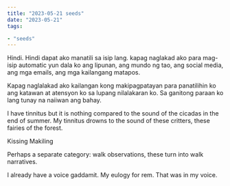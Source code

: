 ```yaml
---
title: "2023-05-21 seeds"
date: "2023-05-21"
tags:

- "seeds"
---
```


Hindi. Hindi dapat ako manatili sa isip lang. kapag naglakad ako para mag-isip automatic yun dala ko ang lipunan, ang mundo ng tao, ang social media, ang mga emails, ang mga kailangang matapos.

Kapag naglalakad ako kailangan kong makipagpatayan para panatilihin ko ang katawan at atensyon ko sa lupang nilalakaran ko. Sa ganitong paraan ko lang tunay na naiiwan ang bahay.

I have tinnitus but it is nothing compared to the sound of the cicadas in the end of summer. My tinnitus drowns to the sound of these critters, these fairies of the forest.

Kissing Makiling

Perhaps a separate category: walk observations, these turn into walk narratives.

I already have a voice gaddamit. My eulogy for rem. That was in my voice.
